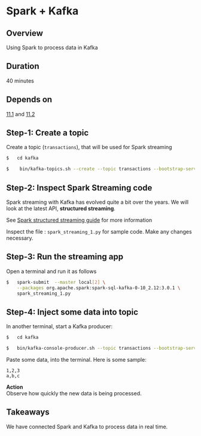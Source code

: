 <link rel='stylesheet' href='../assets/css/main.css'/>

# Spark + Kafka

## Overview

Using Spark to process data in Kafka

## Duration

40 minutes

## Depends on

[11.1](11-1_kafka-setup.md)  and [11.2](11-2_kafka-quick-start.md)

## Step-1: Create a topic

Create a topic (`transactions`), that will be used for Spark streaming

```bash
$   cd kafka

$    bin/kafka-topics.sh --create --topic transactions --bootstrap-server localhost:9092  --partitions 2
```

## Step-2: Inspect Spark Streaming code

Spark streaming with Kafka has evolved quite a bit over the years.  We will look at the latest API, **structured streaming**.

See [Spark structured streaming guide](https://spark.apache.org/docs/latest/structured-streaming-programming-guide.html) for more information

Inspect the file : `spark_streaming_1.py` for sample code.  Make any changes necessary.

## Step-3: Run the streaming app

Open a terminal and run it as follows

```bash
$   spark-submit  --master local[2] \
    --packages org.apache.spark:spark-sql-kafka-0-10_2.12:3.0.1 \
    spark_streaming_1.py
```

## Step-4: Inject some data into topic

In another terminal, start a Kafka producer:

```bash
$   cd kafka

$   bin/kafka-console-producer.sh --topic transactions --bootstrap-server localhost:9092
```

Paste some data, into the terminal.  Here is some sample:

```text
1,2,3
a,b,c
```

**Action**  
Observe how quickly the new data is being processed.

## Takeaways

We have connected Spark and Kafka to process data in real time.
